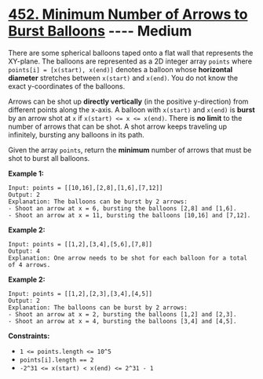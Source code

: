 # [452. Minimum Number of Arrows to Burst Balloons](https://leetcode.com/problems/minimum-number-of-arrows-to-burst-balloons/?envType=study-plan-v2&envId=top-interview-150) ---- Medium

There are some spherical balloons taped onto a flat wall that represents the XY-plane. The balloons are represented as a 2D integer array `points` where `points[i] = [x(start), x(end)]` denotes a balloon whose **horizontal diameter** stretches between `x(start)` and `x(end)`. You do not know the exact y-coordinates of the balloons.

Arrows can be shot up **directly vertically** (in the positive y-direction) from different points along the x-axis. A balloon with `x(start)` and `x(end)` is **burst** by an arrow shot at `x` if `x(start) <= x <= x(end)`. There is **no limit** to the number of arrows that can be shot. A shot arrow keeps traveling up infinitely, bursting any balloons in its path.

Given the array `points`, return the **minimum** number of arrows that must be shot to burst all balloons.

**Example 1:**
```
Input: points = [[10,16],[2,8],[1,6],[7,12]]
Output: 2
Explanation: The balloons can be burst by 2 arrows:
- Shoot an arrow at x = 6, bursting the balloons [2,8] and [1,6].
- Shoot an arrow at x = 11, bursting the balloons [10,16] and [7,12].
```

**Example 2:**
```
Input: points = [[1,2],[3,4],[5,6],[7,8]]
Output: 4
Explanation: One arrow needs to be shot for each balloon for a total of 4 arrows.
```

**Example 2:**
```
Input: points = [[1,2],[2,3],[3,4],[4,5]]
Output: 2
Explanation: The balloons can be burst by 2 arrows:
- Shoot an arrow at x = 2, bursting the balloons [1,2] and [2,3].
- Shoot an arrow at x = 4, bursting the balloons [3,4] and [4,5].
```

**Constraints:**

- `1 <= points.length <= 10^5`
- `points[i].length == 2`
- `-2^31 <= x(start) < x(end) <= 2^31 - 1`

